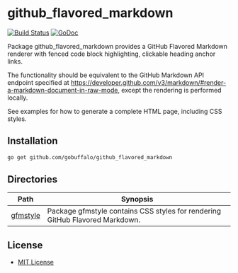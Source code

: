 github_flavored_markdown
========================

[![Build Status](https://travis-ci.org/gobuffalo/github_flavored_markdown.svg?branch=master)](https://travis-ci.org/gobuffalo/github_flavored_markdown) [![GoDoc](https://godoc.org/github.com/gobuffalo/github_flavored_markdown?status.svg)](https://godoc.org/github.com/gobuffalo/github_flavored_markdown)

Package github_flavored_markdown provides a GitHub Flavored Markdown renderer
with fenced code block highlighting, clickable heading anchor links.

The functionality should be equivalent to the GitHub Markdown API endpoint specified at
https://developer.github.com/v3/markdown/#render-a-markdown-document-in-raw-mode, except
the rendering is performed locally.

See examples for how to generate a complete HTML page, including CSS styles.

Installation
------------

```bash
go get github.com/gobuffalo/github_flavored_markdown
```

Directories
-----------

| Path                                                                                | Synopsis                                                                     |
|-------------------------------------------------------------------------------------|------------------------------------------------------------------------------|
| [gfmstyle](https://pkg.go.dev/github.com/gobuffalo/github_flavored_markdown/gfmstyle) | Package gfmstyle contains CSS styles for rendering GitHub Flavored Markdown. |

License
-------

-	[MIT License](LICENSE)
